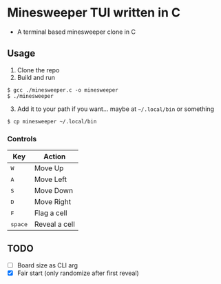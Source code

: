 # Minesweeper TUI written in C
- A terminal based minesweeper clone in C

## Usage
1. Clone the repo
2. Build and run
```console
$ gcc ./minesweeper.c -o minesweeper
$ ./minesweeper
```
3. Add it to your path if you want... maybe at `~/.local/bin` or something
```console
$ cp minesweeper ~/.local/bin
```

### Controls
| Key              | Action        |
| ---------------- | ------------- |
| <kbd>W</kbd>     | Move Up       |
| <kbd>A</kbd>     | Move Left     |
| <kbd>S</kbd>     | Move Down     |
| <kbd>D</kbd>     | Move Right    |
| <kbd>F</kbd>     | Flag a cell   |
| <kbd>space</kbd> | Reveal a cell |

## TODO
- [ ] Board size as CLI arg
- [x] Fair start (only randomize after first reveal)